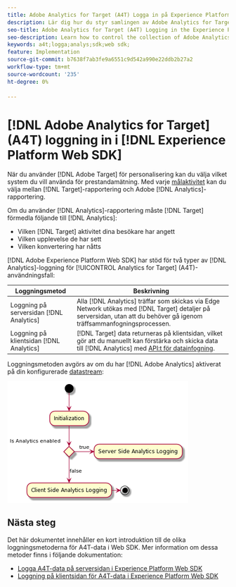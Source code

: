 ```yaml
---
title: Adobe Analytics for Target (A4T) Logga in på Experience Platform Web SDK
description: Lär dig hur du styr samlingen av Adobe Analytics for Target-data (A4T) med Experience Platform Web SDK.
seo-title: Adobe Analytics for Target (A4T) Logging in the Experience Platform Web SDK
seo-description: Learn how to control the collection of Adobe Analytics for Target (A4T) data using the Experience Platform Web SDK.
keywords: a4t;logga;analys;sdk;web sdk;
feature: Implementation
source-git-commit: b7638f7ab3fe9a6551c9d542a990e22ddb2b27a2
workflow-type: tm+mt
source-wordcount: '235'
ht-degree: 0%

---
```


# [!DNL Adobe Analytics for Target] (A4T) loggning in i [!DNL Experience Platform Web SDK]

När du använder [!DNL Adobe Target] för personalisering kan du välja vilket system du vill använda för prestandamätning. Med varje [målaktivitet](https://experienceleague.adobe.com/docs/target/using/activities/target-activities-guide.html) kan du välja mellan [!DNL Target]-rapportering och Adobe [!DNL Analytics]-rapportering.

Om du använder [!DNL Analytics]-rapportering måste [!DNL Target] förmedla följande till [!DNL Analytics]:

* Vilken [!DNL Target] aktivitet dina besökare har angett
* Vilken upplevelse de har sett
* Vilken konvertering har nåtts

[!DNL Adobe Experience Platform Web SDK] har stöd för två typer av [!DNL Analytics]-loggning för [!UICONTROL Analytics for Target] (A4T)-användningsfall:

| Loggningsmetod | Beskrivning |
| --- | --- |
| Loggning på serversidan [!DNL Analytics] | Alla [!DNL Analytics] träffar som skickas via Edge Network utökas med [!DNL Target] detaljer på serversidan, utan att du behöver gå igenom träffsammanfogningsprocessen. |
| Loggning på klientsidan [!DNL Analytics] | [!DNL Target] data returneras på klientsidan, vilket gör att du manuellt kan förstärka och skicka data till [!DNL Analytics] med [API:t för datainfogning](https://experienceleague.adobe.com/docs/analytics/import/c-data-insertion-api.html). |

Loggningsmetoden avgörs av om du har [!DNL Adobe Analytics] aktiverat på din konfigurerade [datastream](https://experienceleague.adobe.com/en/docs/experience-platform/datastreams/overview):

![Beslutsflöde för loggningsmetod](/help/dev/implement/a4t/assets/analytics-logging.png)

## Nästa steg

Det här dokumentet innehåller en kort introduktion till de olika loggningsmetoderna för A4T-data i Web SDK. Mer information om dessa metoder finns i följande dokumentation:

* [Logga A4T-data på serversidan i Experience Platform Web SDK](/help/dev/implement/a4t/client-side-logging.md)
* [Loggning på klientsidan för A4T-data i Experience Platform Web SDK](/help/dev/implement/a4t/client-side-logging.md)